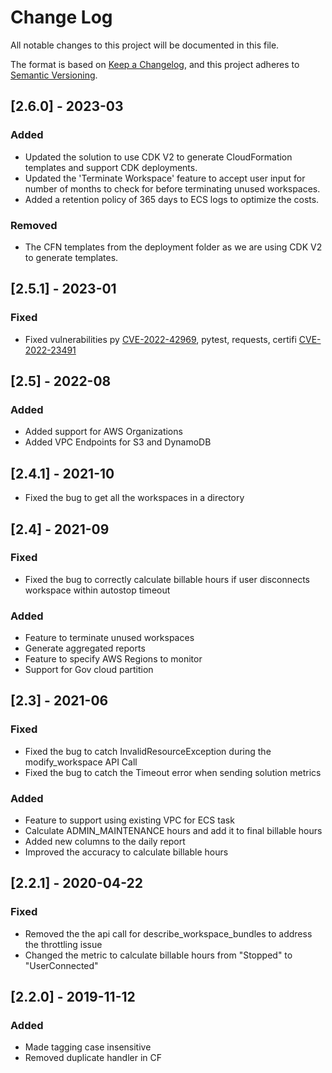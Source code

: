 # Change Log
 All notable changes to this project will be documented in this file.
 
 The format is based on [Keep a Changelog](https://keepachangelog.com/en/1.0.0/),
 and this project adheres to [Semantic Versioning](https://semver.org/spec/v2.0.0.html).


 ## [2.6.0] - 2023-03
 ### Added
 - Updated the solution to use CDK V2 to generate CloudFormation templates and support CDK deployments.
 - Updated the 'Terminate Workspace' feature to accept user input for number of months to check for before terminating unused workspaces.
 - Added a retention policy of 365 days to ECS logs to optimize the costs.

### Removed
- The CFN templates from the deployment folder as we are using CDK V2 to generate templates.

## [2.5.1] - 2023-01
 ### Fixed
 - Fixed vulnerabilities py [CVE-2022-42969](https://nvd.nist.gov/vuln/detail/CVE-2022-42969), pytest, requests, certifi [CVE-2022-23491](https://nvd.nist.gov/vuln/detail/CVE-2022-23491)

 ## [2.5] - 2022-08
 ### Added
 - Added support for AWS Organizations
 - Added VPC Endpoints for S3 and DynamoDB

 ## [2.4.1] - 2021-10
 - Fixed the bug to get all the workspaces in a directory
 
 ## [2.4] - 2021-09
 ### Fixed
 - Fixed the bug to correctly calculate billable hours if user disconnects workspace within autostop timeout
 
 ### Added
 - Feature to terminate unused workspaces
 - Generate aggregated reports
 - Feature to specify AWS Regions to monitor
 - Support for Gov cloud partition
 
 ## [2.3] - 2021-06
 ### Fixed
 - Fixed the bug to catch InvalidResourceException during the modify_workspace API Call
 - Fixed the bug to catch the Timeout error when sending solution metrics
 
 ### Added
 - Feature to support using existing VPC for ECS task
 - Calculate ADMIN_MAINTENANCE hours and add it to final billable hours
 - Added new columns to the daily report
 - Improved the accuracy to calculate billable hours 
 
 ## [2.2.1] - 2020-04-22
 ### Fixed
 - Removed the the api call for describe_workspace_bundles to address the throttling issue
 - Changed the metric to calculate billable hours from "Stopped" to "UserConnected"
 
 ## [2.2.0] - 2019-11-12
 ### Added
- Made tagging case insensitive
- Removed duplicate handler in CF


